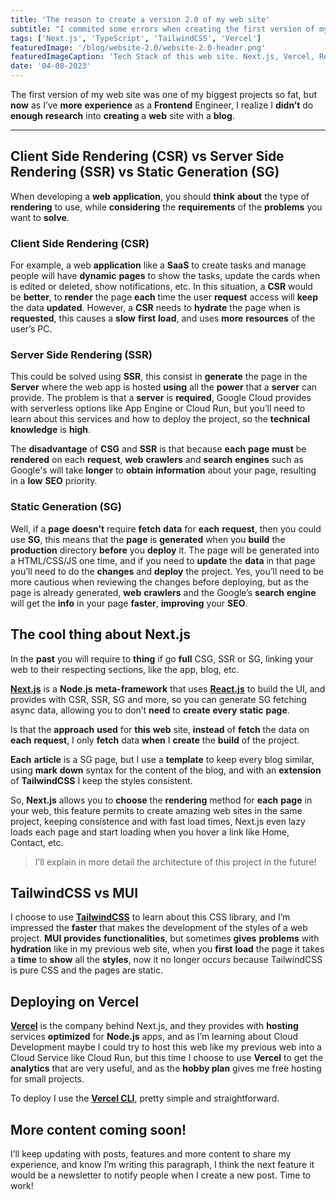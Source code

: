 ```yaml
---
title: 'The reason to create a version 2.0 of my web site'
subtitle: "I commited some errors when creating the first version of my web site, here I'll share what I've learned"
tags: ['Next.js', 'TypeScript', 'TailwindCSS', 'Vercel']
featuredImage: '/blog/website-2.0/website-2.0-header.png'
featuredImageCaption: 'Tech Stack of this web site. Next.js, Vercel, React.js, TypeScript and TailwindCSS'
date: '04-08-2023'
---
```


The first version of my web site was one of my biggest projects so fat, but **now** as I’ve **more** **experience** as a **Frontend** Engineer, I realize I **didn’t** do **enough** **research** into **creating** a **web** site with a **blog**.

---

## Client Side Rendering (CSR) vs Server Side Rendering (SSR) vs Static Generation (SG)

When developing a **web** **application**, you should **think** **about** the type of **rendering** to use, while **considering** the **requirements** of the **problems** you want to **solve**.

### Client Side Rendering (CSR)

For example, a web **application** like a **SaaS** to create tasks and manage people will have **dynamic** **pages** to show the tasks, update the cards when is edited or deleted, show notifications, etc. In this situation, a **CSR** would be **better**, to **render** the page **each** time the user **request** access will **keep** the data **updated**. However, a **CSR** needs to **hydrate** the page when is **requested**, this causes a **slow** **first** **load**, and uses **more** **resources** of the user’s PC.

### Server Side Rendering (SSR)

This could be solved using **SSR**, this consist in **generate** the page in the **Server** where the web app is hosted **using** all the **power** that a **server** can provide. The problem is that a **server** is **required**, Google Cloud provides with serverless options like App Engine or Cloud Run, but you’ll need to learn about this services and how to deploy the project, so the **technical** **knowledge** is **high**.

The **disadvantage** of **CSG** and **SSR** is that because **each** **page** **must** be **rendered** on each **request**, **web** **crawlers** and **search** **engines** such as Google's will take **longer** to **obtain** **information** about your page, resulting in a **low** **SEO** priority.

### Static Generation (SG)

Well, if a **page** **doesn’t** require **fetch** **data** for **each** **request**, then you could use **SG**, this means that the **page** is **generated** when you **build** the **production** directory **before** you **deploy** it. The page will be generated into a HTML/CSS/JS one time, and if you need to **update** the **data** in that page you’ll need to do the **changes** and **deploy** the project. Yes, you’ll need to be more cautious when reviewing the changes before deploying, but as the page is already generated, **web** **crawlers** and the Google’s **search** **engine** will get the **info** in your page **faster**, **improving** your **SEO**.

## The cool thing about Next.js

In the **past** you will require to **thing** if go **full** CSG, SSR or SG, linking your web to their respecting sections, like the app, blog, etc.

**[Next.js](https://nextjs.org/)** is a **Node.js** **meta-framework** that uses **[React.js](https://react.dev/)** to build the UI, and provides with CSR, SSR, SG and more, so you can generate SG fetching async data, allowing you to don’t **need** to **create** **every** **static** **page**.

Is that the **approach** **used** for **this** **web** site, **instead** of **fetch** the data on **each** **request**, I only **fetch** data **when** I **create** the **build** of the project.

**Each** **article** is a SG page, but I use a **template** to keep every blog similar, using **mark** **down** syntax for the content of the blog, and with an **extension** of **TailwindCSS** I keep the styles consistent.

So, **Next.js** allows you to **choose** the **rendering** method for **each** **page** in your web, this feature permits to create amazing web sites in the same project, keeping consistence and with fast load times, Next.js even lazy loads each page and start loading when you hover a link like Home, Contact, etc.

> I’ll explain in more detail the architecture of this project in the future!

## TailwindCSS vs MUI

I choose to use **[TailwindCSS](https://tailwindcss.com/)** to learn about this CSS library, and I’m impressed the **faster** that makes the development of the styles of a web project. **MUI** **provides** **functionalities**, but sometimes **gives** **problems** with **hydration** like in my previous web site, when you **first** **load** the page it takes a **time** to **show** all the **styles**, now it no longer occurs because TailwindCSS is pure CSS and the pages are static.

## Deploying on Vercel

**[Vercel](https://vercel.com)** is the company behind Next.js, and they provides with **hosting** services **optimized** for **Node.js** apps, and as I’m learning about Cloud Development maybe I could try to host this web like my previous web into a Cloud Service like Cloud Run, but this time I choose to use **Vercel** to get the **analytics** that are very useful, and as the **hobby plan** gives me free hosting for small projects.

To deploy I use the **[Vercel CLI](https://vercel.com/docs/cli)**, pretty simple and straightforward.

## More content coming soon!

I’ll keep updating with posts, features and more content to share my experience, and know I’m writing this paragraph, I think the next feature it would be a newsletter to notify people when I create a new post. Time to work!

